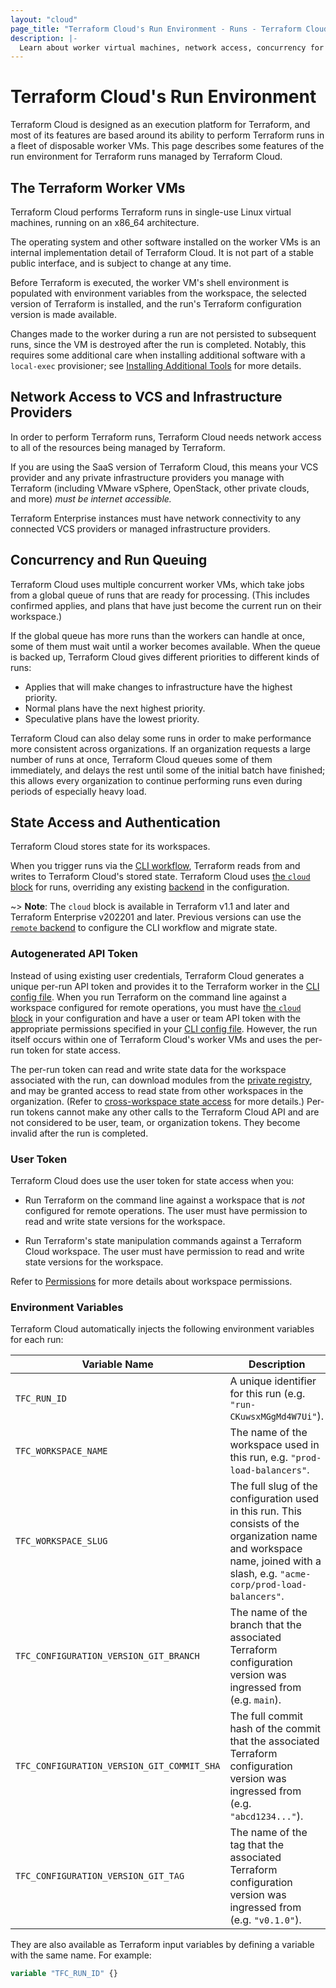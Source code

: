 ```yaml
---
layout: "cloud"
page_title: "Terraform Cloud's Run Environment - Runs - Terraform Cloud and Terraform Enterprise"
description: |-
  Learn about worker virtual machines, network access, concurrency for run queueing, state access authentication, and environment variables.
---
```


# Terraform Cloud's Run Environment

Terraform Cloud is designed as an execution platform for Terraform, and most of its features are based around its ability to perform Terraform runs in a fleet of disposable worker VMs. This page describes some features of the run environment for Terraform runs managed by Terraform Cloud.

## The Terraform Worker VMs

Terraform Cloud performs Terraform runs in single-use Linux virtual machines, running on an x86\_64 architecture.

The operating system and other software installed on the worker VMs is an internal implementation detail of Terraform Cloud. It is not part of a stable public interface, and is subject to change at any time.

Before Terraform is executed, the worker VM's shell environment is populated with environment variables from the workspace, the selected version of Terraform is installed, and the run's Terraform configuration version is made available.

Changes made to the worker during a run are not persisted to subsequent runs, since the VM is destroyed after the run is completed. Notably, this requires some additional care when installing additional software with a `local-exec` provisioner; see [Installing Additional Tools](install-software.html#installing-additional-tools) for more details.

## Network Access to VCS and Infrastructure Providers

In order to perform Terraform runs, Terraform Cloud needs network access to all of the resources being managed by Terraform.

If you are using the SaaS version of Terraform Cloud, this means your VCS provider and any private infrastructure providers you manage with Terraform (including VMware vSphere, OpenStack, other private clouds, and more) _must be internet accessible._

Terraform Enterprise instances must have network connectivity to any connected VCS providers or managed infrastructure providers.

## Concurrency and Run Queuing

Terraform Cloud uses multiple concurrent worker VMs, which take jobs from a global queue of runs that are ready for processing. (This includes confirmed applies, and plans that have just become the current run on their workspace.)

If the global queue has more runs than the workers can handle at once, some of them must wait until a worker becomes available. When the queue is backed up, Terraform Cloud gives different priorities to different kinds of runs:

- Applies that will make changes to infrastructure have the highest priority.
- Normal plans have the next highest priority.
- Speculative plans have the lowest priority.

Terraform Cloud can also delay some runs in order to make performance more consistent across organizations. If an organization requests a large number of runs at once, Terraform Cloud queues some of them immediately, and delays the rest until some of the initial batch have finished; this allows every organization to continue performing runs even during periods of especially heavy load.

## State Access and Authentication

[CLI config file]: /docs/cli/config/config-file.html
[cloud]: /docs/cli/configuring-terraform-cloud/initialization.html

Terraform Cloud stores state for its workspaces.

When you trigger runs via the [CLI workflow](/docs/cloud/run/cli.html), Terraform reads from and writes to Terraform Cloud's stored state. Terraform Cloud uses [the `cloud` block][cloud] for runs, overriding any existing [backend](/docs/language/settings/backends/index.html) in the configuration.

~> **Note**: The `cloud` block is available in Terraform v1.1 and later and Terraform Enterprise v202201 and later. Previous versions can use the [`remote` backend](/docs/language/settings/backends/remote.html) to configure the CLI workflow and migrate state.

### Autogenerated API Token

Instead of using existing user credentials, Terraform Cloud generates a unique per-run API token and provides it to the Terraform worker in the [CLI config file][]. When you run Terraform on the command line against a workspace configured for remote operations, you must have [the `cloud` block][cloud] in your configuration and have a user or team API token with the appropriate permissions specified in your [CLI config file][]. However, the run itself occurs within one of Terraform Cloud's worker VMs and uses the per-run token for state access.

The per-run token can read and write state data for the workspace associated with the run, can download modules from the [private registry](../registry/index.html), and may be granted access to read state from other workspaces in the organization. (Refer to [cross-workspace state access](../workspaces/state.html#accessing-state-from-other-workspaces) for more details.) Per-run tokens cannot make any other calls to the Terraform Cloud API and are not considered to be user, team, or organization tokens. They become invalid after the run is completed.

### User Token

Terraform Cloud does use the user token for state access when you:

- Run Terraform on the command line against a workspace that is _not_ configured for remote operations. The user must have permission to read and write state versions for the workspace.

- Run Terraform's state manipulation commands against a Terraform Cloud workspace. The user must have permission to read and write state versions for the workspace.

Refer to [Permissions](/docs/cloud/users-teams-organizations/permissions.html#workspace-permissions) for more details about workspace permissions.

[permissions-citation]: #intentionally-unused---keep-for-maintainers

### Environment Variables

Terraform Cloud automatically injects the following environment variables for each run:

| Variable Name | Description |
| --------------| ------------|
|`TFC_RUN_ID` | A unique identifier for this run (e.g. `"run-CKuwsxMGgMd4W7Ui"`). |
|`TFC_WORKSPACE_NAME` | The name of the workspace used in this run, e.g. `"prod-load-balancers"`. |
|`TFC_WORKSPACE_SLUG` | The full slug of the configuration used in this run. This consists of the organization name and workspace name, joined with a slash, e.g. `"acme-corp/prod-load-balancers"`. |
|`TFC_CONFIGURATION_VERSION_GIT_BRANCH` | The name of the branch that the associated Terraform configuration version was ingressed from (e.g. `main`). |
| `TFC_CONFIGURATION_VERSION_GIT_COMMIT_SHA` | The full commit hash of the commit that the associated Terraform configuration version was ingressed from (e.g. `"abcd1234..."`). |
|`TFC_CONFIGURATION_VERSION_GIT_TAG` | The name of the tag that the associated Terraform configuration version was ingressed from (e.g. `"v0.1.0"`). |

They are also available as Terraform input variables by defining a variable with the same name. For example: 

```terraform
variable "TFC_RUN_ID" {}
```
